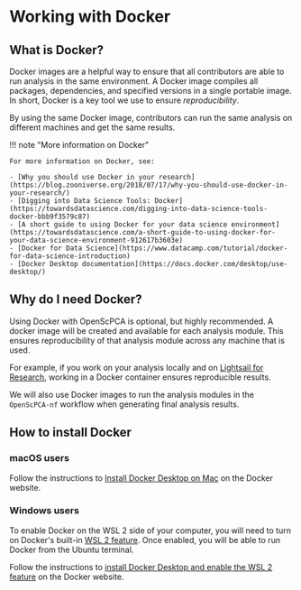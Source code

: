 # Working with Docker

## What is Docker?

Docker images are a helpful way to ensure that all contributors are able to run analysis in the same environment.
A Docker image compiles all packages, dependencies, and specified versions in a single portable image.
In short, Docker is a key tool we use to ensure _reproducibility_.

By using the same Docker image, contributors can run the same analysis on different machines and get the same results.

!!! note "More information on Docker"

    For more information on Docker, see:

    - [Why you should use Docker in your research](https://blog.zooniverse.org/2018/07/17/why-you-should-use-docker-in-your-research/)
    - [Digging into Data Science Tools: Docker](https://towardsdatascience.com/digging-into-data-science-tools-docker-bbb9f3579c87)
    - [A short guide to using Docker for your data science environment](https://towardsdatascience.com/a-short-guide-to-using-docker-for-your-data-science-environment-912617b3603e)
    - [Docker for Data Science](https://www.datacamp.com/tutorial/docker-for-data-science-introduction)
    - [Docker Desktop documentation](https://docs.docker.com/desktop/use-desktop/)

## Why do I need Docker?

Using Docker with OpenScPCA is optional, but highly recommended.
A docker image will be created and available for each analysis module.
This ensures reproducibility of that analysis module across any machine that is used.

For example, if you work on your analysis locally and on [Lightsail for Research](../../aws/index.md#lightsail-for-research-virtual-computing-with-aws), working in a Docker container ensures reproducible results.

We will also use Docker images to run the analysis modules in the `OpenScPCA-nf` workflow when generating final analysis results.

## How to install Docker

### macOS users

Follow the instructions to [Install Docker Desktop on Mac](https://docs.docker.com/desktop/install/mac-install/) on the Docker website.

### Windows users

To enable Docker on the WSL 2 side of your computer, you will need to turn on Docker's built-in [WSL 2 feature](https://docs.docker.com/desktop/wsl/).
Once enabled, you will be able to run Docker from the Ubuntu terminal.

Follow the instructions to [install Docker Desktop and enable the WSL 2 feature](https://docs.docker.com/desktop/wsl/#turn-on-docker-desktop-wsl-2) on the Docker website.

